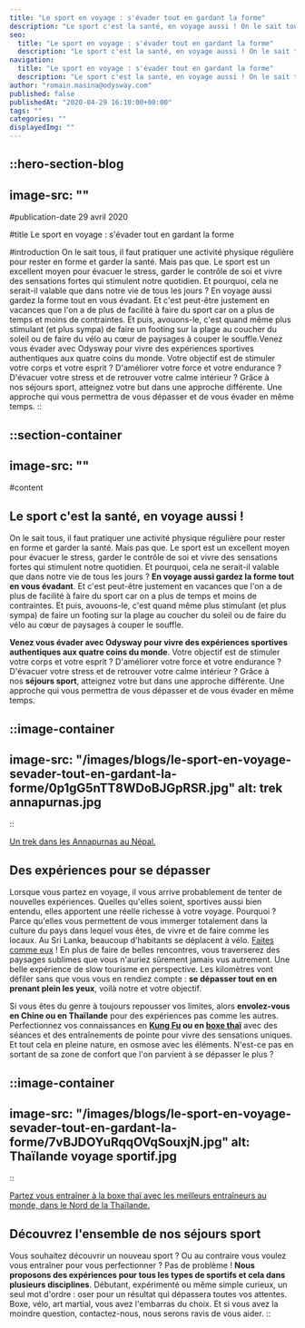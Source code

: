 ```yaml
---
title: "Le sport en voyage : s'évader tout en gardant la forme"
description: "Le sport c'est la santé, en voyage aussi ! On le sait tous, il faut pratiquer une activité physique régulière pour rester en forme et garder la santé. Mais pas que. Le sport est un excellent moyen pour évacuer le stress, garder le contrôle de soi et vivre des sensations ..."
seo:
  title: "Le sport en voyage : s'évader tout en gardant la forme"
  description: "Le sport c'est la santé, en voyage aussi ! On le sait tous, il faut pratiquer une activité physique régulière pour rester en forme et garder"
navigation:
  title: "Le sport en voyage : s'évader tout en gardant la forme"
  description: "Le sport c'est la santé, en voyage aussi ! On le sait tous, il faut pratiquer une activité physique régulière pour rester en forme et garder la santé. Mais pas que. Le sport est un excellent moyen pour évacuer le stress, garder le contrôle de soi et vivre des sensations ..."
author: "romain.masina@odysway.com"
published: false
publishedAt: "2020-04-29 16:10:00+00:00"
tags: ""
categories: ""
displayedImg: ""
---
```


::hero-section-blog
---
image-src: ""
---
#publication-date
29 avril 2020

#title
Le sport en voyage : s'évader tout en gardant la forme

#introduction
On le sait tous, il faut pratiquer une activité physique régulière pour rester en forme et garder la santé. Mais pas que. Le sport est un excellent moyen pour évacuer le stress, garder le contrôle de soi et vivre des sensations fortes qui stimulent notre quotidien. Et pourquoi, cela ne serait-il valable que dans notre vie de tous les jours ? En voyage aussi gardez la forme tout en vous évadant. Et c'est peut-être justement en vacances que l'on a de plus de facilité à faire du sport car on a plus de temps et moins de contraintes. Et puis, avouons-le, c'est quand même plus stimulant (et plus sympa) de faire un footing sur la plage au coucher du soleil ou de faire du vélo au cœur de paysages à couper le souffle.Venez vous évader avec Odysway pour vivre des expériences sportives authentiques aux quatre coins du monde. Votre objectif est de stimuler votre corps et votre esprit ? D'améliorer votre force et votre endurance ? D'évacuer votre stress et de retrouver votre calme intérieur ? Grâce à nos séjours sport, atteignez votre but dans une approche différente. Une approche qui vous permettra de vous dépasser et de vous évader en même temps.
::

::section-container
---
image-src: ""
---
#content
## Le sport c'est la santé, en voyage aussi !

On le sait tous, il faut pratiquer une activité physique régulière pour rester en forme et garder la santé. Mais pas que. Le sport est un excellent moyen pour évacuer le stress, garder le contrôle de soi et vivre des sensations fortes qui stimulent notre quotidien. Et pourquoi, cela ne serait-il valable que dans notre vie de tous les jours ? **En voyage aussi gardez la forme tout en vous évadant**. Et c'est peut-être justement en vacances que l'on a de plus de facilité à faire du sport car on a plus de temps et moins de contraintes. Et puis, avouons-le, c'est quand même plus stimulant (et plus sympa) de faire un footing sur la plage au coucher du soleil ou de faire du vélo au cœur de paysages à couper le souffle.  
  
**Venez vous évader avec Odysway pour vivre des expériences sportives authentiques aux quatre coins du monde**. Votre objectif est de stimuler votre corps et votre esprit ? D'améliorer votre force et votre endurance ? D'évacuer votre stress et de retrouver votre calme intérieur ? Grâce à nos **séjours sport**, atteignez votre but dans une approche différente. Une approche qui vous permettra de vous dépasser et de vous évader en même temps.

::image-container
---
image-src: "/images/blogs/le-sport-en-voyage-sevader-tout-en-gardant-la-forme/0p1gG5nTT8WDoBJGpRSR.jpg"
alt: trek annapurnas.jpg
---
::

[Un trek dans les Annapurnas au Népal.](https://odysway.com/voyages/yoga-trek-himalaya)

## Des expériences pour se dépasser

Lorsque vous partez en voyage, il vous arrive probablement de tenter de nouvelles expériences. Quelles qu'elles soient, sportives aussi bien entendu, elles apportent une réelle richesse à votre voyage. Pourquoi ? Parce qu'elles vous permettent de vous immerger totalement dans la culture du pays dans lequel vous êtes, de vivre et de faire comme les locaux. Au Sri Lanka, beaucoup d'habitants se déplacent à vélo. [Faites comme eux](https://odysway.com/voyages/voyage-velo-sri-lanka) ! En plus de faire de belles rencontres, vous traverserez des paysages sublimes que vous n'auriez sûrement jamais vus autrement. Une belle expérience de slow tourisme en perspective. Les kilomètres vont défiler sans que vous vous en rendiez compte : **se dépasser tout en en prenant plein les yeux**, voilà notre et votre objectif.  
  
Si vous êtes du genre à toujours repousser vos limites, alors **envolez-vous en Chine ou en Thaïlande** pour des expériences pas comme les autres. Perfectionnez vos connaissances en **[Kung Fu](https://odysway.com/voyages/kung-fu-temple-shaolin-chine) ou en [boxe thaï](https://odysway.com/voyages/boxez-dans-les-rizieres-en-thailande)** avec des séances et des entraînements de pointe pour vivre des sensations uniques. Et tout cela en pleine nature, en osmose avec les éléments. N'est-ce pas en sortant de sa zone de confort que l'on parvient à se dépasser le plus ?

::image-container
---
image-src: "/images/blogs/le-sport-en-voyage-sevader-tout-en-gardant-la-forme/7vBJDOYuRqqOVqSouxjN.jpg"
alt: Thaïlande voyage sportif.jpg
---
::

[Partez vous entraîner à la boxe thaï avec les meilleurs entraîneurs au monde, dans le Nord de la Thaïlande.](https://odysway.com/voyages/boxez-dans-les-rizieres-en-thailande)

## Découvrez l'ensemble de nos séjours sport

Vous souhaitez découvrir un nouveau sport ? Ou au contraire vous voulez vous entraîner pour vous perfectionner ? Pas de problème ! **Nous proposons des expériences pour tous les types de sportifs et cela dans plusieurs disciplines**. Débutant, expérimenté ou même simple curieux, un seul mot d'ordre : oser pour un résultat qui dépassera toutes vos attentes. Boxe, vélo, art martial, vous avez l'embarras du choix. Et si vous avez la moindre question, contactez-nous, nous serons ravis de vous aider.
::
